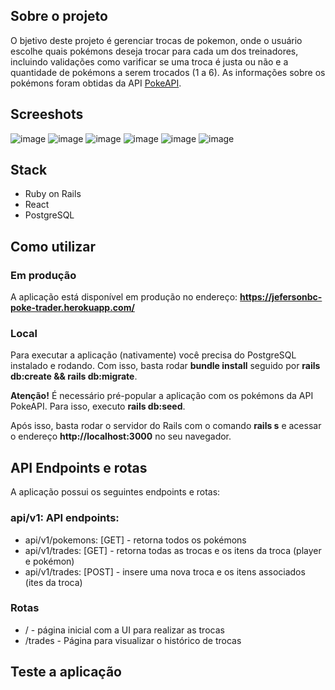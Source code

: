 ## Sobre o projeto
O bjetivo deste projeto é gerenciar trocas de pokemon, onde o usuário escolhe quais pokémons deseja trocar para cada um dos treinadores, incluindo validações como varificar se uma troca é justa ou não e a quantidade de pokémons a serem trocados (1 a 6). As informações sobre os pokémons foram obtidas da API [PokeAPI](https://pokeapi.co/docs/v2).

## Screeshots
![image](https://poke-trader.s3.sa-east-1.amazonaws.com/screeshots/poke-trader1.png)
![image](https://poke-trader.s3.sa-east-1.amazonaws.com/screeshots/poke-trader1a.png)
![image](https://poke-trader.s3.sa-east-1.amazonaws.com/screeshots/poke-trader1b.png)
![image](https://poke-trader.s3.sa-east-1.amazonaws.com/screeshots/poke-trader2.png)
![image](https://poke-trader.s3.sa-east-1.amazonaws.com/screeshots/poke-trader2a.png)
![image](https://poke-trader.s3.sa-east-1.amazonaws.com/screeshots/poke-trader3.png)

## Stack
- Ruby on Rails
- React
- PostgreSQL

## Como utilizar

### Em produção
A aplicação está disponível em produção no endereço: **https://jefersonbc-poke-trader.herokuapp.com/**

### Local
Para executar a aplicação (nativamente) você precisa do PostgreSQL instalado e rodando. Com isso, basta rodar **bundle install** seguido por **rails db:create && rails db:migrate**.

**Atenção!** É necessário pré-popular a aplicação com os pokémons da API PokeAPI. Para isso, executo **rails db:seed**.

Após isso, basta rodar o servidor do Rails com o comando **rails s** e acessar o endereço **http://localhost:3000** no seu navegador.

## API Endpoints e rotas
A aplicação possui os seguintes endpoints e rotas:

### api/v1: API endpoints:

- api/v1/pokemons: [GET] - retorna todos os pokémons
- api/v1/trades: [GET] - retorna todas as trocas e os itens da troca (player e pokémon)
- api/v1/trades: [POST] - insere uma nova troca e os itens associados (ites da troca)

### Rotas
- / - página inicial com a UI para realizar as trocas
- /trades - Página para visualizar o histórico de trocas

## Teste a aplicação
